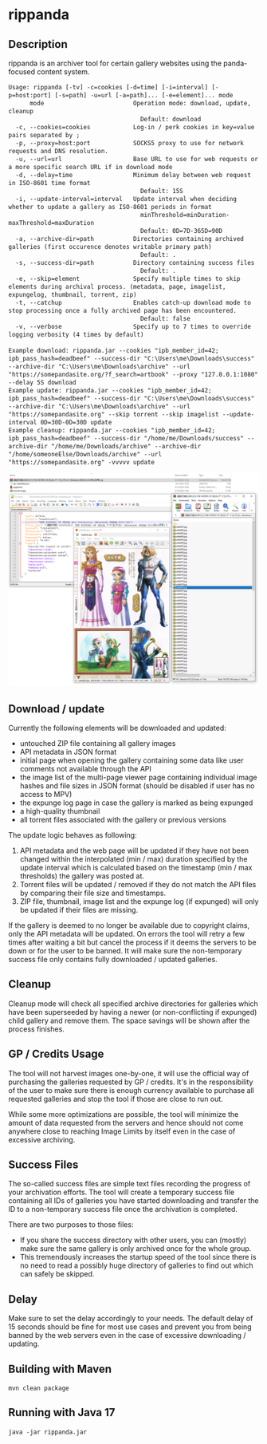 # rippanda
## Description
rippanda is an archiver tool for certain gallery websites using the panda-focused content system.

```
Usage: rippanda [-tv] -c=cookies [-d=time] [-i=interval] [-p=host:port] [-s=path] -u=url [-a=path]... [-e=element]... mode
      mode                         Operation mode: download, update, cleanup
                                     Default: download
  -c, --cookies=cookies            Log-in / perk cookies in key=value pairs separated by ;
  -p, --proxy=host:port            SOCKS5 proxy to use for network requests and DNS resolution.
  -u, --url=url                    Base URL to use for web requests or a more specific search URL if in download mode
  -d, --delay=time                 Minimum delay between web request in ISO-8601 time format
                                     Default: 15S
  -i, --update-interval=interval   Update interval when deciding whether to update a gallery as ISO-8601 periods in format
                                     minThreshold=minDuration-maxThreshold=maxDuration
                                     Default: 0D=7D-365D=90D
  -a, --archive-dir=path           Directories containing archived galleries (first occurence denotes writable primary path)
                                     Default: .
  -s, --success-dir=path           Directory containing success files
                                     Default: .
  -e, --skip=element               Specify multiple times to skip elements during archival process. (metadata, page, imagelist, expungelog, thumbnail, torrent, zip)
  -t, --catchup                    Enables catch-up download mode to stop processing once a fully archived page has been encountered.
                                     Default: false
  -v, --verbose                    Specify up to 7 times to override logging verbosity (4 times by default)

Example download: rippanda.jar --cookies "ipb_member_id=42; ipb_pass_hash=deadbeef" --success-dir "C:\Users\me\Downloads\success" --archive-dir "C:\Users\me\Downloads\archive" --url "https://somepandasite.org/?f_search=artbook" --proxy "127.0.0.1:1080" --delay 5S download
Example update: rippanda.jar --cookies "ipb_member_id=42; ipb_pass_hash=deadbeef" --success-dir "C:\Users\me\Downloads\success" --archive-dir "C:\Users\me\Downloads\archive" --url "https://somepandasite.org" --skip torrent --skip imagelist --update-interval 0D=30D-0D=30D update
Example cleanup: rippanda.jar --cookies "ipb_member_id=42; ipb_pass_hash=deadbeef" --success-dir "/home/me/Downloads/success" --archive-dir "/home/me/Downloads/archive" --archive-dir "/home/someoneElse/Downloads/archive" --url "https://somepandasite.org" -vvvvv update
```

![Example Download](/screenshot.png?raw=true "Example Download")

## Download / update
Currently the following elements will be downloaded and updated:
- untouched ZIP file containing all gallery images
- API metadata in JSON format
- initial page when opening the gallery containing some data like user comments not available through the API
- the image list of the multi-page viewer page containing individual image hashes and file sizes in JSON format (should be disabled if user has no access to MPV)
- the expunge log page in case the gallery is marked as being expunged
- a high-quality thumbnail
- all torrent files associated with the gallery or previous versions

The update logic behaves as following:
1. API metadata and the web page will be updated if they have not been changed within the interpolated (min / max) duration specified by the update interval which is calculated based on the timestamp (min / max thresholds) the gallery was posted at.
2. Torrent files will be updated / removed if they do not match the API files by comparing their file size and timestamps.
3. ZIP file, thumbnail, image list and the expunge log (if expunged) will only be updated if their files are missing.

If the gallery is deemed to no longer be available due to copyright claims, only the API metadata will be updated.
On errors the tool will retry a few times after waiting a bit but cancel the process if it deems the servers to be down or for the user to be banned. It will make sure the non-temporary success file only contains fully downloaded / updated galleries.

## Cleanup
Cleanup mode will check all specified archive directories for galleries which have been superseeded by having a newer (or non-conflicting if expunged) child gallery and remove them. The space savings will be shown after the process finishes.

## GP / Credits Usage
The tool will not harvest images one-by-one, it will use the official way of purchasing the galleries requested by GP / credits. It's in the responsibility of the user to make sure there is enough currency available to purchase all requested galleries and stop the tool if those are close to run out.

While some more optimizations are possible, the tool will minimize the amount of data requested from the servers and hence should not come anywhere close to reaching Image Limits by itself even in the case of excessive archiving.

## Success Files
The so-called success files are simple text files recording the progress of your archivation efforts. The tool will create a temporary success file containing all IDs of galleries you have started downloading and transfer the ID to a non-temporary success file once the archivation is completed.

There are two purposes to those files:
- If you share the success directory with other users, you can (mostly) make sure the same gallery is only archived once for the whole group.
- This tremendously increases the startup speed of the tool since there is no need to read a possibly huge directory of galleries to find out which can safely be skipped.

## Delay
Make sure to set the delay accordingly to your needs. The default delay of 15 seconds should be fine for most use cases and prevent you from being banned by the web servers even in the case of excessive downloading / updating.

## Building with Maven
```
mvn clean package
```

## Running with Java 17
```
java -jar rippanda.jar
```
